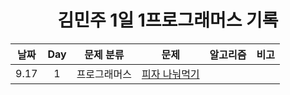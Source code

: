 <div align="center">
  
# 김민주 1일 1프로그래머스 기록

| 날짜 | Day |  문제 분류   | 문제                               | 알고리즘 | 비고 |
| :--: | :-: | :----------: | ---------------------------------- | :------: | ---- |
| 9.17 |  1  | 프로그래머스 | [피자 나눠먹기](./September/0917/) |          |      |

</div>
